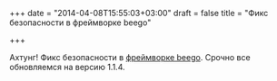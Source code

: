 +++
date = "2014-04-08T15:55:03+03:00"
draft = false
title = "Фикс безопасности в фреймворке beego"

+++

<p>Ахтунг! Фикс безопасности в <a href="http://beego.me/">фреймворке beego</a>. Срочно все обновляемся на версию&nbsp;1.1.4.</p>

